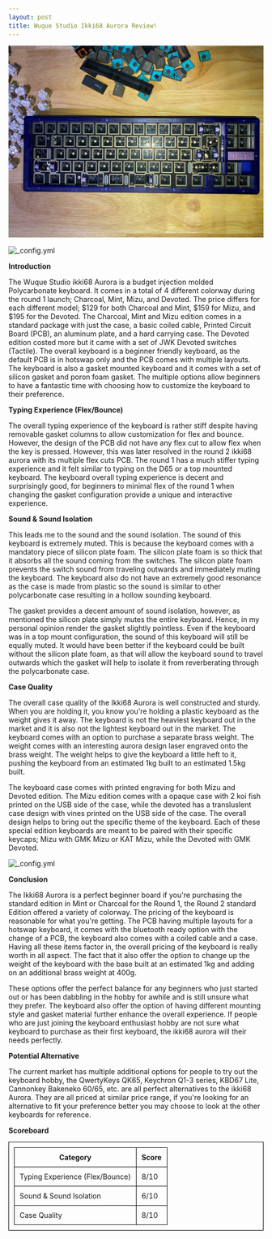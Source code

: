```yaml
---
layout: post
title: Wuque Studio Ikki68 Aurora Review!
---
```


![_config.yml](https://raw.githubusercontent.com/TeeheeTypes/TeeheeTypes.github.io/master/images/Barebone.jpg)

![_config.yml](https://raw.githubusercontent.com/TeeheeTypes/TeeheeTypes.github.io/master/images/Top_case.jpg)

**Introduction**

The Wuque Studio ikki68 Aurora is a budget injection molded Polycarbonate keyboard. It comes in a total of 4 different colorway during the round 1 launch; Charcoal, Mint, Mizu, and Devoted. The price differs for each different model; $129 for both Charcoal and Mint, $159 for Mizu, and $195 for the Devoted. The Charcoal, Mint and Mizu edition comes in a standard package with just the case, a basic coiled cable, Printed Circuit Board (PCB), an aluminum plate, and a hard carrying case. The Devoted edition costed more but it came with a set of JWK Devoted switches (Tactile). The overall keyboard is a beginner friendly keyboard, as the default PCB is in hotswap only and the PCB comes with multiple layouts. The keyboard is also a gasket mounted keyboard and it comes with a set of silicon gasket and poron foam gasket. The multiple options allow beginners to have a fantastic time with choosing how to customize the keyboard to their preference. 

**Typing Experience (Flex/Bounce)**

The overall typing experience of the keyboard is rather stiff despite having removable gasket columns to allow customization for flex and bounce. However, the design of the PCB did not have any flex cut to allow flex when the key is pressed. However, this was later resolved in the round 2 ikki68 aurora with its multiple flex cuts PCB. The round 1 has a much stiffer typing experience and it felt similar to typing on the D65 or a top mounted keyboard. The keyboard overall typing experience is decent and surprisingly good, for beginners to minimal flex of the round 1 when changing the gasket configuration provide a unique and interactive experience. 

**Sound & Sound Isolation**

This leads me to the sound and the sound isolation. The sound of this keyboard is extremely muted. This is because the keyboard comes with a mandatory piece of silicon plate foam. The silicon plate foam is so thick that it absorbs all the sound coming from the switches. The silicon plate foam prevents the switch sound from traveling outwards and immediately muting the keyboard. The keyboard also do not have an extremely good resonance as the case is made from plastic so the sound is similar to other polycarbonate case resulting in a hollow sounding keyboard. 

The gasket provides a decent amount of sound isolation, however, as mentioned the silicon plate simply mutes the entire keyboard. Hence, in my personal opinion render the gasket slightly pointless. Even if the keyboard was in a top mount configuration, the sound of this keyboard will still be equally muted. It would have been better if the keyboard could be built without the silicon plate foam, as that will allow the keyboard sound to travel outwards which the gasket will help to isolate it from reverberating through the polycarbonate case. 

**Case Quality**

 The overall case quality of the Ikki68 Aurora is well constructed and sturdy. When you are holding it, you know you're holding a plastic keyboard as the weight gives it away. The keyboard is not the heaviest keyboard out in the market and it is also not the lightest keyboard out in the market. The keyboard comes with an option to purchase a separate brass weight. The weight comes with an interesting aurora design laser engraved onto the brass weight. The weight helps to give the keyboard a little heft to it, pushing the keyboard from an estimated 1kg built to an estimated 1.5kg built.
 
 The keyboard case comes with printed engraving for both Mizu and Devoted edition. The Mizu edition comes with a opaque case with 2 koi fish printed on the USB side of the case, while the devoted has a transluslent case design with vines printed on the USB side of the case. The overall design helps to bring out the specific theme of the keyboard. Each of these special edition keyboards are meant to be paired with their specific keycaps; Mizu with GMK Mizu or KAT Mizu, while the Devoted with GMK Devoted. 

![_config.yml](https://raw.githubusercontent.com/TeeheeTypes/TeeheeTypes.github.io/master/images/brass_weight.jpg)

**Conclusion**

The Ikki68 Aurora is a perfect beginner board if you're purchasing the standard edition in Mint or Charcoal for the Round 1, the Round 2 standard Edition offered a variety of colorway. The pricing of the keyboard is reasonable for what you're getting. The PCB having multiple layouts for a hotswap keyboard, it comes with the bluetooth ready option with the change of a PCB, the keyboard also comes with a coiled cable and a case. Having all these items factor in, the overall pricing of the keyboard is really worth in all aspect. The fact that it also offer the option to change up the weight of the keyboard with the base built at an estimated 1kg and adding on an additional brass weight at 400g.

These options offer the perfect balance for any beginners who just started out or has been dabbling in the hobby for awhile and is still unsure what they prefer. The keyboard also offer the option of having different mounting style and gasket material further enhance the overall experience. If people who are just joining the keyboard enthusiast hobby are not sure what keyboard to purchase as their first keyboard, the ikki68 aurora will their needs perfectly.

**Potential Alternative**

The current market has multiple additional options for people to try out the keyboard hobby, the QwertyKeys QK65, Keychron Q1-3 series, KBD67 Lite, Cannonkey Bakeneko 60/65, etc. are all perfect alternatives to the ikki68 Aurora. They are all priced at similar price range, if you're looking for an alternative to fit your preference better you may choose to look at the other keyboards for reference. 

**Scoreboard**

<html>
  <head>
    <title>Wuque Studio Ikki68 Aurora</title>
    <style>
      table,
      th,
      td {
        padding: 10px;
        border: 1px solid black;
        border-collapse: collapse;
      }
    </style>
  </head>
  <body>
    <table>
      <tr>
        <th>Category</th>
        <th>Score</th>
      </tr>
      <tr>
        <td>Typing Experience (Flex/Bounce)</td>
        <td>8/10</td>
      </tr>
      <tr>
        <td>Sound & Sound Isolation</td>
        <td>6/10</td>
      </tr>
      <tr>
        <td>Case Quality</td>
        <td>8/10</td>
      </tr>
    </table>
  </body>
</html>




